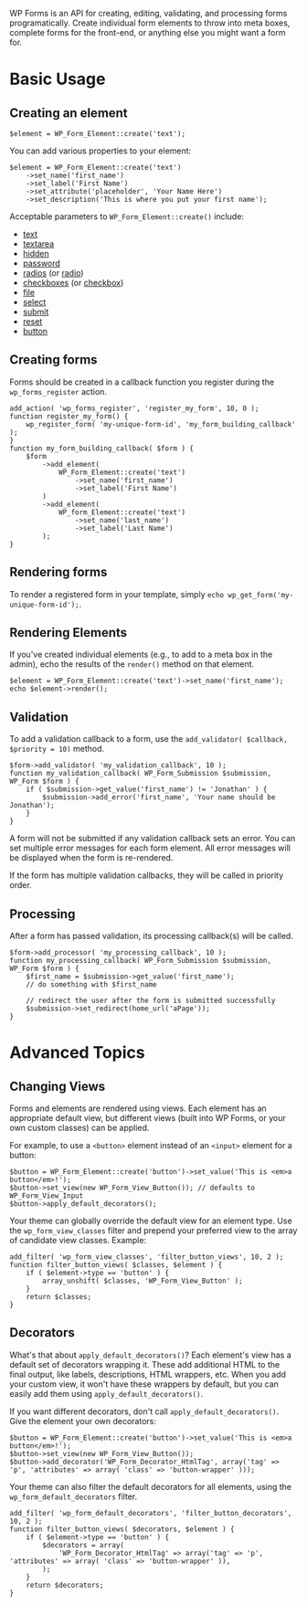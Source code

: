WP Forms is an API for creating, editing, validating, and processing forms programatically. Create individual form elements to throw into meta boxes, complete forms for the front-end, or anything else you might want a form for.

Basic Usage
===========

## Creating an element

	$element = WP_Form_Element::create('text');

You can add various properties to your element:

	$element = WP_Form_Element::create('text')
		->set_name('first_name')
		->set_label('First Name')
		->set_attribute('placeholder', 'Your Name Here')
		->set_description('This is where you put your first name');

Acceptable parameters to `WP_Form_Element::create()` include:

- [text](docs/elements.md#text)
- [textarea](docs/elements.md#textarea)
- [hidden](docs/elements.md#hidden)
- [password](docs/elements.md#password)
- [radios](docs/elements.md#radio-group) (or [radio](docs/elements.md#radio))
- [checkboxes](docs/elements.md#checkbox-group) (or [checkbox](docs/elements.md#checkbox))
- [file](docs/elements.md#file)
- [select](docs/elements.md#select-box)
- [submit](docs/elements.md#submit-button)
- [reset](docs/elements.md#reset-button)
- [button](docs/elements.md#button)

## Creating forms

Forms should be created in a callback function you register during the `wp_forms_register` action.

	add_action( 'wp_forms_register', 'register_my_form', 10, 0 );
	function register_my_form() {
		wp_register_form( 'my-unique-form-id', 'my_form_building_callback' );
	}
	function my_form_building_callback( $form ) {
		$form
			->add_element(
				WP_Form_Element::create('text')
					->set_name('first_name')
					->set_label('First Name')
			)
			->add_element(
				WP_form_Element::create('text')
					->set_name('last_name')
					->set_label('Last Name')
			);
	}

## Rendering forms

To render a registered form in your template, simply `echo wp_get_form('my-unique-form-id');`.

## Rendering Elements

If you've created individual elements (e.g., to add to a meta box in the admin), echo the results of the `render()` method on that element.

	$element = WP_Form_Element::create('text')->set_name('first_name');
	echo $element->render();

## Validation

To add a validation callback to a form, use the `add_validator( $callback, $priority = 10)` method.

	$form->add_validator( 'my_validation_callback', 10 );
	function my_validation_callback( WP_Form_Submission $submission, WP_Form $form ) {
		if ( $submission->get_value('first_name') != 'Jonathan' ) {
			$submission->add_error('first_name', 'Your name should be Jonathan');
		}
	}

A form will not be submitted if any validation callback sets an error. You can set multiple error messages for each form element. All error messages will be displayed when the form is re-rendered.

If the form has multiple validation callbacks, they will be called in priority order.

## Processing

After a form has passed validation, its processing callback(s) will be called.

	$form->add_processor( 'my_processing_callback', 10 );
	function my_processing_callback( WP_Form_Submission $submission, WP_Form $form ) {
		$first_name = $submission->get_value('first_name');
		// do something with $first_name

		// redirect the user after the form is submitted successfully
		$submission->set_redirect(home_url('aPage'));
	}

Advanced Topics
===============

## Changing Views

Forms and elements are rendered using views. Each element has an appropriate default view, but different views (built into WP Forms, or your own custom classes) can be applied.

For example, to use a `<button>` element instead of an `<input>` element for a button:

	$button = WP_Form_Element::create('button')->set_value('This is <em>a button</em>!');
	$button->set_view(new WP_Form_View_Button()); // defaults to WP_Form_View_Input
	$button->apply_default_decorators();

Your theme can globally override the default view for an element type. Use the `wp_form_view_classes` filter and prepend your preferred view to the array of candidate view classes. Example:

	add_filter( 'wp_form_view_classes', 'filter_button_views', 10, 2 );
	function filter_button_views( $classes, $element ) {
		if ( $element->type == 'button' ) {
			array_unshift( $classes, 'WP_Form_View_Button' );
		}
		return $classes;
	}

## Decorators

What's that about `apply_default_decorators()`? Each element's view has a default set of decorators wrapping it. These add additional HTML to the final output, like labels, descriptions, HTML wrappers, etc. When you add your custom view, it won't have these wrappers by default, but you can easily add them using `apply_default_decorators()`.

If you want different decorators, don't call `apply_default_decorators()`. Give the element your own decorators:

	$button = WP_Form_Element::create('button')->set_value('This is <em>a button</em>!');
	$button->set_view(new WP_Form_View_Button());
	$button->add_decorator('WP_Form_Decorator_HtmlTag', array('tag' => 'p', 'attributes' => array( 'class' => 'button-wrapper' )));

Your theme can also filter the default decorators for all elements, using the `wp_form_default_decorators` filter.

	add_filter( 'wp_form_default_decorators', 'filter_button_decorators', 10, 2 );
	function filter_button_views( $decorators, $element ) {
		if ( $element->type == 'button' ) {
			$decorators = array(
				'WP_Form_Decorator_HtmlTag' => array('tag' => 'p', 'attributes' => array( 'class' => 'button-wrapper' )),
			);
		}
		return $decorators;
	}
